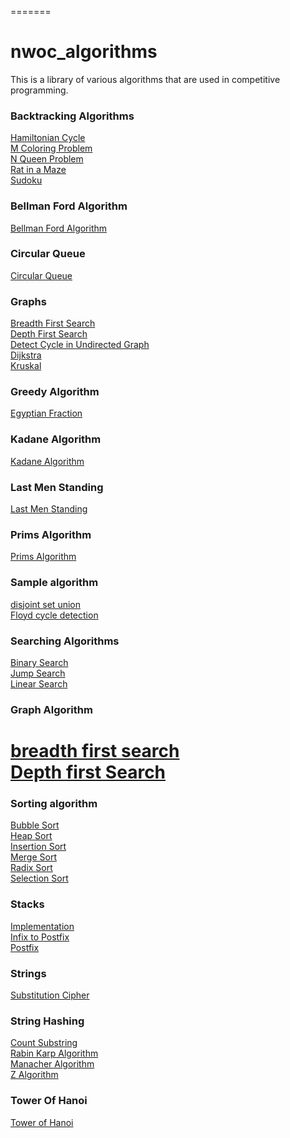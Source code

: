 
=======
# nwoc_algorithms
This is a library of various algorithms that are used in competitive programming.

### Backtracking Algorithms
[Hamiltonian Cycle](https://github.com/SubhradeepSS/nwoc_algorithms/blob/master/Algorithms/Backtracking/Hamiltonian%20Cycle.cpp)<br/>
[M Coloring Problem](https://github.com/SubhradeepSS/nwoc_algorithms/blob/master/Algorithms/Backtracking/M%20Coloring%20Problem.cpp)<br/>
[N Queen Problem](https://github.com/SubhradeepSS/nwoc_algorithms/blob/master/Algorithms/Backtracking/N%20Queen%20Problem.cpp)<br/>
[Rat in a Maze](https://github.com/SubhradeepSS/nwoc_algorithms/blob/master/Algorithms/Backtracking/Rat%20in%20a%20Maze.cpp)<br/>
[Sudoku](https://github.com/SubhradeepSS/nwoc_algorithms/blob/master/Algorithms/Backtracking/Sudoku.cpp)


### Bellman Ford Algorithm
[Bellman Ford Algorithm](Bellman_Ford/BellmanFord.cpp)
 
### Circular Queue
[Circular Queue](Algorithms/Circular_Queue/CircularQueue.cpp)

### Graphs
[Breadth First Search](Algorithms/Graphs/breadth_first_search.cpp) <br/>
[Depth First Search](Algorithms/Graphs/DFS_BFS_in_Graphs.cpp) <br/>
[Detect Cycle in Undirected Graph](Algorithms/Graphs/Detect_Cycle_In_Undirected_Graph.cpp) <br/>
[Dijkstra](Algorithms/Graphs/Dijkstra's%20Algorithm.cpp) <br/>
[Kruskal](Algorithms/Graphs/Kruskal's%20Algorithm.cpp)

### Greedy Algorithm
[Egyptian Fraction](EgyptianFractions.cpp)

### Kadane Algorithm
[Kadane Algorithm](Kadane/kadane.cpp)


### Last Men Standing
[Last Men Standing](Algorithms/Last_Men_Standing)

### Prims Algorithm
[Prims Algorithm](prims_algorithm.cpp)

### Sample algorithm
[disjoint set union](Algorithms/disjoint_set_union.cpp) <br />
[Floyd cycle detection](Algorithms/Linked_List/Floyd_cycle_detection.cpp)

### Searching Algorithms
[Binary Search](Algorithms/Searching/binarysearch.cpp) <br/>
[Jump Search](Algorithms/Searching/jumpsearch.cpp) <br/>
[Linear Search](Algorithms/Searching/Linear_Search.cpp)

### Graph Algorithm
[breadth first search](Algorithms/Graphs/breadth_first_search.cpp)<br/>
[Depth first Search](Algorithms/Graphs/Depth_first_search/depth_first_search.cpp)
=======
### Sorting algorithm 
[Bubble Sort](Algorithms/Sorting/bubble_sort.cpp) <br/>
[Heap Sort](Algorithms/Sorting/heap_sort.cpp)<br/>
[Insertion Sort](Algorithms/Sorting/insertion_sort.cpp) <br/>
[Merge Sort](Algorithms/Sorting/merge_sort.cpp) <br/>
[Radix Sort](Algorithms/Sorting/radix%20sort.cpp) <br/>
[Selection Sort](Algorithms/Sorting/selection_sort.cpp)

### Stacks
[Implementation](Algorithms/Stacks/Stack%20in%20Array.cpp) <br/>
[Infix to Postfix](Algorithms/Stack/InfixToPostfix.java) <br/>
[Postfix](Algorithms/Stack/EvaluatePostfixExpression.txt)

### Strings
[Substitution Cipher](https://github.com/NJACKWinterOfCode/nwoc_algorithms/tree/master/Algorithms/Substitution_Cipher)


### String Hashing
[Count Substring](Algorithms/String_Hashing/count_substr.cpp) <br/>
[Rabin Karp Algorithm](Algorithms/String_Hashing/rabin_karp.cpp)<br/>
[Manacher Algorithm](Algorithms/String_Hashing/manacher.cpp) <br/>
[Z Algorithm](Algorithms/String_Hashing/z-algorithm.cpp)<br/>

### Tower Of Hanoi
[Tower of Hanoi](towerofhanoi.c)

